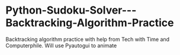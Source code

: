 # Python-Sudoku-Solver---Backtracking-Algorithm-Practice
Backtracking algorithm practice with help from Tech with Time and Computerphile.
Will use Pyautogui to animate
